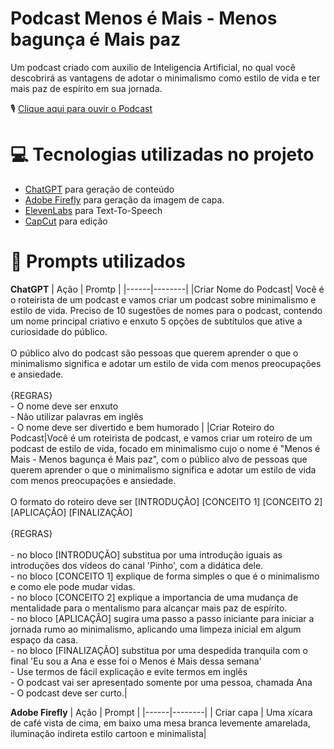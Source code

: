 # Podcast Menos é Mais - Menos bagunça é Mais paz

Um podcast criado com auxilio de Inteligencia Artificial, no qual você descobrirá as vantagens de adotar o minimalismo como estilo de vida e ter mais paz de espírito em sua jornada.

🎙️ [Clique aqui para ouvir o Podcast](https://audiomack.com/anagalli/song/menos-baguna-mais-paz-ep1-iniciando-sua-jornada-minimalista)

# 💻 Tecnologias utilizadas no projeto
- [ChatGPT](https://chatgpt.com/) para geração de conteúdo
- [Adobe Firefly](https://firefly.adobe.com/) para geração da imagem de capa.
- [ElevenLabs](https://elevenlabs.io/app/home) para Text-To-Speech
- [CapCut](https://www.capcut.com/pt-br/) para edição

# 🧠 Prompts utilizados

**ChatGPT**
| Ação | Promtp |
|------|--------|
|Criar Nome do Podcast| Você é o roteirista de um podcast e vamos criar um podcast sobre minimalismo e estilo de vida. Preciso de 10 sugestões de nomes para o podcast, contendo um nome principal criativo e enxuto 5 opções de subtítulos que ative a curiosidade do público.<br><br>O público alvo do podcast são pessoas que querem aprender o que o minimalismo significa e adotar um estilo de vida com menos preocupações e ansiedade.<br><br>{REGRAS}<br>- O nome deve ser enxuto<br>- Não utilizar palavras em inglês<br>- O nome deve ser divertido e bem humorado |
|Criar Roteiro do Podcast|Você é um roteirista de podcast, e vamos criar um roteiro de um podcast de estilo de vida, focado em minimalismo cujo o nome é "Menos é Mais - Menos bagunça é Mais paz", com o público alvo de pessoas que querem aprender o que o minimalismo significa e adotar um estilo de vida com menos preocupações e ansiedade.<br><br>O formato do roteiro deve ser [INTRODUÇÃO] [CONCEITO 1] [CONCEITO 2] [APLICAÇÂO] [FINALIZAÇÃO]<br><br>{REGRAS}<br><br>- no bloco [INTRODUÇÃO] substitua por uma introdução iguais as introduções dos vídeos do canal 'Pinho', com a didática dele.<br>- no bloco [CONCEITO 1] explique de forma simples o que é o minimalismo e como ele pode mudar vidas.<br>- no bloco [CONCEITO 2] explique a importancia de uma mudança de mentalidade para o mentalismo para alcançar mais paz de espírito.<br>- no bloco [APLICAÇÂO] sugira uma passo a passo iniciante para iniciar a jornada rumo ao minimalismo, aplicando uma limpeza inicial em algum espaço da casa.<br>- no bloco [FINALIZAÇÃO] substitua por uma despedida tranquila com o final 'Eu sou a Ana e esse foi o Menos é Mais dessa semana'<br>- Use termos de fácil explicação e evite termos em inglês<br>- O podcast vai ser apresentado somente por uma pessoa, chamada Ana<br>- O podcast deve ser curto.|

**Adobe Firefly**
| Ação | Prompt |
|------|--------|
| Criar capa | Uma xícara de café vista de cima, em baixo uma mesa branca levemente amarelada, iluminação indireta estilo cartoon e minimalista|


